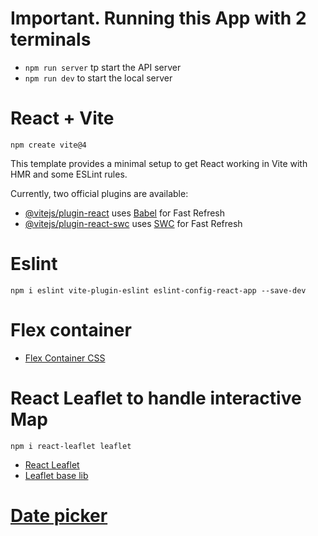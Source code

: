 # Important. Running this App with 2 terminals

- `npm run server` tp start the API server
- `npm run dev` to start the local server

# React + Vite

`npm create vite@4`

This template provides a minimal setup to get React working in Vite with HMR and some ESLint rules.

Currently, two official plugins are available:

- [@vitejs/plugin-react](https://github.com/vitejs/vite-plugin-react/blob/main/packages/plugin-react/README.md) uses [Babel](https://babeljs.io/) for Fast Refresh
- [@vitejs/plugin-react-swc](https://github.com/vitejs/vite-plugin-react-swc) uses [SWC](https://swc.rs/) for Fast Refresh

# Eslint

`npm i eslint vite-plugin-eslint eslint-config-react-app --save-dev`

# Flex container

- [Flex Container CSS](https://css-tricks.com/snippets/css/a-guide-to-flexbox/)

# React Leaflet to handle interactive Map

`npm i react-leaflet leaflet`

- [React Leaflet](https://react-leaflet.js.org/docs/start-installation/)
- [Leaflet base lib](https://leafletjs.com/examples/quick-start/)

# [Date picker](https://www.npmjs.com/package/react-datepicker)
